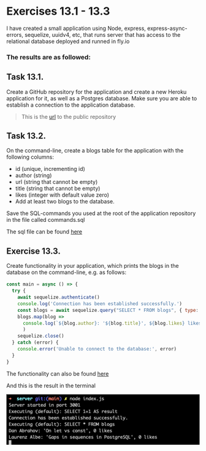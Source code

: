 # Exercises 13.1 - 13.3

I have created a small application using Node, express, express-async-errors, sequelize, uuidv4, etc,  that runs server that has access to the relational database deployed and runned in fly.io

### The results are as followed:

## Task 13.1.
Create a GitHub repository for the application and create a new Heroku application for it, as well as a Postgres database. Make sure you are able to establish a connection to the application database.

> This is the [url](https://github.com/PacoZG/part13-relational-db) to the public repository

## Task 13.2.
On the command-line, create a blogs table for the application with the following columns:

- id (unique, incrementing id)
- author (string)
- url (string that cannot be empty)
- title (string that cannot be empty)
- likes (integer with default value zero)
- Add at least two blogs to the database.

Save the SQL-commands you used at the root of the application repository in the file called commands.sql

The sql file can be found [here](./commands.sql)

## Exercise 13.3.
Create functionality in your application, which prints the blogs in the database on the command-line, e.g. as follows:

```Javascript
const main = async () => {
  try {
    await sequelize.authenticate()
    console.log('Connection has been established successfully.')
    const blogs = await sequelize.query("SELECT * FROM blogs", { type: QueryTypes.SELECT })
    blogs.map(blog => 
      console.log(`${blog.author}: '${blog.title}', ${blog.likes} likes`)
      )
    sequelize.close()
  } catch (error) {
    console.error('Unable to connect to the database:', error)
  }
}
```

The functionality can also be found [here](../server/utils/config.js)

And this is the result in the terminal

![terminal](./Screenshot%202023-02-28%20at%2013.20.09.png)